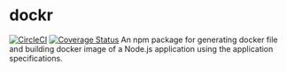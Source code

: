 # dockr

[![CircleCI](https://circleci.com/gh/Kenec/dockr/tree/master.svg?style=svg)](https://circleci.com/gh/Kenec/dockr/tree/master)
[![Coverage Status](https://coveralls.io/repos/github/Kenec/dockr/badge.svg?branch=master)](https://coveralls.io/github/Kenec/dockr?branch=master)
An npm package for generating docker file and building docker image of a Node.js application using the application specifications.

